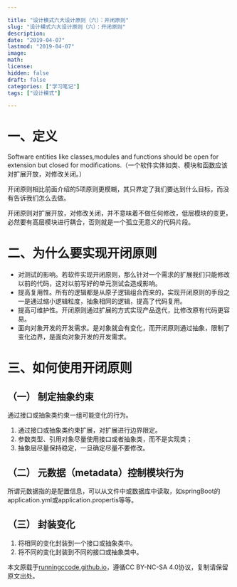 ```yaml
---

title: "设计模式六大设计原则（六）：开闭原则"
slug: "设计模式六大设计原则（六）：开闭原则"
description:
date: "2019-04-07"
lastmod: "2019-04-07"
image:
math:
license:
hidden: false
draft: false
categories: ["学习笔记"]
tags: ["设计模式"]

---
```

# 一、定义
Software entities like classes,modules and functions should be open for extension but closed for modifications.（一个软件实体如类、模块和函数应该对扩展开放，对修改关闭。）

开闭原则相比前面介绍的5项原则更模糊，其只界定了我们要达到什么目标，而没有告诉我们怎么去做。

开闭原则对扩展开放，对修改关闭，并不意味着不做任何修改，低层模块的变更，必然要有高层模块进行耦合，否则就是一个孤立无意义的代码片段。
# 二、为什么要实现开闭原则
- 对测试的影响。若软件实现开闭原则，那么针对一个需求的扩展我们只能修改以前的代码，这对以前写好的单元测试会造成影响。
- 提高复用性。所有的逻辑都是从原子逻辑组合而来的，实现开闭原则的手段之一是通过缩小逻辑粒度，抽象相同的逻辑，提高了代码复用。
- 提高可维护性。开闭原则通过扩展的方式实现产品迭代，比修改原有代码更容易。
- 面向对象开发的开发需求。是对象就会有变化，而开闭原则通过抽象，限制了变化边界，是面向对象开发的开发需求。
# 三、如何使用开闭原则
## （一） 制定抽象约束
通过接口或抽象类约束一组可能变化的行为。
1. 通过接口或抽象类约束扩展，对扩展进行边界限定。
2. 参数类型、引用对象尽量使用接口或者抽象类，而不是实现类；
3. 抽象层尽量保持稳定，一旦确定尽量不要修改。
## （二） 元数据（metadata）控制模块行为
所谓元数据指的是配置信息，可以从文件中或数据库中读取，如springBoot的application.yml或application.propertis等等。
## （三） 封装变化
1. 将相同的变化封装到一个接口或抽象类中。
2. 将不同的变化封装到不同的接口或抽象类中。


本文原载于[runningccode.github.io](https://runningccode.github.io)，遵循CC BY-NC-SA 4.0协议，复制请保留原文出处。